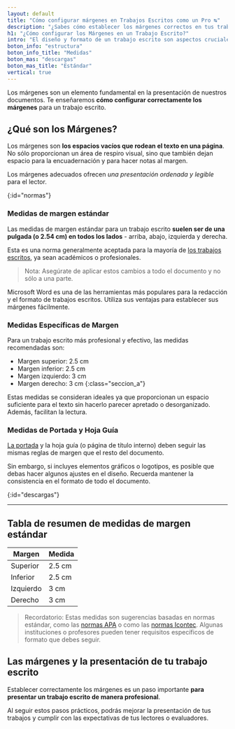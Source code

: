 ```yaml
---
layout: default
title: "Cómo configurar márgenes en Trabajos Escritos como un Pro ↹"
description: "¿Sabes cómo establecer los márgenes correctos en tus trabajos escritos? ¡Mejora la presentación de tus escritos. ¡Haz clic y aprende más!👆"
h1: "¿Cómo configurar los Márgenes en un Trabajo Escrito?"
intro: "El diseño y formato de un trabajo escrito son aspectos cruciales que no debemos pasar por alto. "
boton_info: "estructura"
boton_info_title: "Medidas"
boton_mas: "descargas"
boton_mas_title: "Estándar"
vertical: true
---
```

Los márgenes son un elemento fundamental en la presentación de nuestros documentos. Te enseñaremos **cómo configurar correctamente los márgenes** para un trabajo escrito.

## ¿Qué son los Márgenes?

Los márgenes son **los espacios vacíos que rodean el texto en una página**. No sólo proporcionan un área de respiro visual, sino que también dejan espacio para la encuadernación y para hacer notas al margen.

Los márgenes adecuados ofrecen *una presentación ordenada y legible* para el lector.
<!-- Anclaje para que la barra fijada no cubra el siguiente subtítulo -->
{:id="normas"}

### Medidas de margen estándar

Las medidas de margen estándar para un trabajo escrito **suelen ser de una pulgada (o 2.54 cm) en todos los lados** - arriba, abajo, izquierda y derecha.

Esta es una norma generalmente aceptada para la mayoría de [los trabajos escritos](/), ya sean académicos o profesionales.

> Nota: Asegúrate de aplicar estos cambios a todo el documento y no sólo a una parte.

Microsoft Word es una de las herramientas más populares para la redacción y el formato de trabajos escritos. Utiliza sus ventajas para establecer sus márgenes fácilmente.

### Medidas Específicas de Margen

Para un trabajo escrito más profesional y efectivo, las medidas recomendadas son:

- Margen superior: 2.5 cm
- Margen inferior: 2.5 cm
- Margen izquierdo: 3 cm
- Margen derecho: 3 cm
{:class="seccion_a"}

Estas medidas se consideran ideales ya que proporcionan un espacio suficiente para el texto sin hacerlo parecer apretado o desorganizado. Además, facilitan la lectura.

### Medidas de Portada y Hoja Guía

[La portada]({{'portada-trabajo-escrito'|relative_url}} "Portada Trabajo Escrito") y la hoja guía (o página de título interno) deben seguir las mismas reglas de margen que el resto del documento.

Sin embargo, si incluyes elementos gráficos o logotipos, es posible que debas hacer algunos ajustes en el diseño. Recuerda mantener la consistencia en el formato de todo el documento.
<!-- Anclaje para que la barra fijada no cubra el siguiente subtítulo -->
{:id="descargas"}

-----

## Tabla de resumen de medidas de margen estándar

| Margen    | Medida |
| --------- | ------ |
| Superior  | 2.5 cm |
| Inferior  | 2.5 cm |
| Izquierdo | 3 cm   |
| Derecho   | 3 cm   |

> Recordatorio: Estas medidas son sugerencias basadas en normas estándar, como las [normas APA]({{'normas-apa'|relative_url}} "Normas APA") o como las [normas Icontec]({{'normas-icontec'|relative_url}} "Normas Icontec"). Algunas instituciones o profesores pueden tener requisitos específicos de formato que debes seguir.

## Las márgenes y la presentación de tu trabajo escrito

Establecer correctamente los márgenes es un paso importante **para presentar un trabajo escrito de manera profesional**.

Al seguir estos pasos prácticos, podrás mejorar la presentación de tus trabajos y cumplir con las expectativas de tus lectores o evaluadores.

